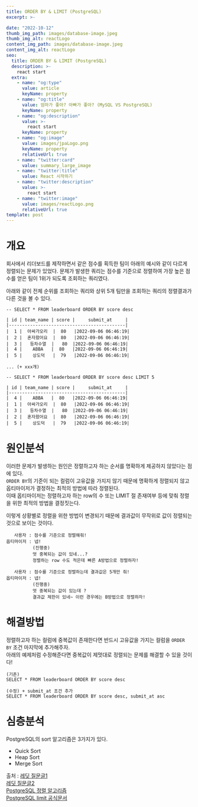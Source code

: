 ```yaml
---
title: ORDER BY & LIMIT (PostgreSQL)
excerpt: >-

date: "2022-10-12"
thumb_img_path: images/database-image.jpeg
thumb_img_alt: reactLogo
content_img_path: images/database-image.jpeg
content_img_alt: reactLogo
seo:
  title: ORDER BY & LIMIT (PostgreSQL)
  description: >-
    react start
  extra:
    - name: "og:type"
      value: article
      keyName: property
    - name: "og:title"
      value: 엄마가 좋아? 아빠가 좋아? (MySQL VS PostgreSQL)
      keyName: property
    - name: "og:description"
      value: >-
        react start
      keyName: property
    - name: "og:image"
      value: images/jpaLogo.png
      keyName: property
      relativeUrl: true
    - name: "twitter:card"
      value: summary_large_image
    - name: "twitter:title"
      value: React 시작하기
    - name: "twitter:description"
      value: >-
        react start
    - name: "twitter:image"
      value: images/reactLogo.png
      relativeUrl: true
template: post
---
```



# 개요
회사에서 리더보드를 제작하면서 같은 점수를 획득한 팀이 아래의 예시와 같이 다르게 정렬되는 문제가 있었다.
문제가 발생한 쿼리는 점수를 기준으로 정렬하여 가장 높은 점수를 얻은 팀이 1위가 되도록 조회하는 쿼리였다.  
  
아래와 같이 전체 순위를 조회하는 쿼리와 상위 5개 팀만을 조회하는 쿼리의 정렬결과가 다른 것을 볼 수 있다.
```
-- SELECT * FROM leaderboard ORDER BY score desc

| id | team_name | score |     submit_at     |
|--------------------------------------------|
|  1 |  아싸가오리  |  80   |2022-09-06 06:46:19|
|  2 |  혼자왔어요  |  80   |2022-09-06 06:46:19|
|  3 |   등차수열  |   80  |2022-09-06 06:46:19|
|  4 |    ABBA   |  80   |2022-09-06 06:46:19|
|  5 |    상도덕   |  79   |2022-09-06 06:46:19|

... (+ xxx개)
```

```
-- SELECT * FROM leaderboard ORDER BY score desc LIMIT 5

| id | team_name | score |     submit_at     |
|--------------------------------------------|
|  4 |    ABBA   |  80   |2022-09-06 06:46:19|
|  1 |  아싸가오리  |  80   |2022-09-06 06:46:19|
|  3 |   등차수열  |   80  |2022-09-06 06:46:19|
|  2 |  혼자왔어요  |  80   |2022-09-06 06:46:19|
|  5 |    상도덕   |  79   |2022-09-06 06:46:19|
```

# 원인분석
이러한 문제가 발생하는 원인은 정렬하고자 하는 순서를 명확하게 제공하지 않았다는 점에 있다.   
`ORDER BY`의 기준이 되는 컬럼이 고유값을 가지지 않기 때문에 명확하게 정렬되지 않고 옵티마이저가 결정하는 최적의 방법에 따라 정렬된다.  
이때 옵티마이저는 정렬하고자 하는 row의 수 또는 LIMIT 절 존재여부 등에 맞춰 정렬을 위한 최적의 방법을 결정짓는다.  

이렇게 상황별로 정렬을 위한 방법이 변경되기 때문에 결과값이 무작위로 값이 정렬되는 것으로 보이는 것이다.

```
   사용자 : 점수를 기준으로 정렬해줘!  
옵티마이저 : 넵!   
          (진행중)  
          엇 중복되는 값이 있네...? 
          정렬하는 row 수도 적은데 빠른 A방법으로 정렬하자!
```

```
   사용자 : 점수를 기준으로 정렬하는데 결과값은 5개만 줘!  
옵티마이저 : 넵!   
          (진행중)  
          엇 중복되는 값이 있는데 ? 
          결과값 제한이 있네~ 이런 경우에는 B방법으로 정렬하자!
```
     

# 해결방법
정렬하고자 하는 컬럼에 중복값이 존재한다면 반드시 고유값을 가지는 컬럼을 `ORDER BY` 조건 마지막에 추가해주자.  
아래의 예제처럼 수정해준다면 중복값이 제멋대로 정렬되는 문제를 해결할 수 있을 것이다!

```
(기존)
SELECT * FROM leaderboard ORDER BY score desc

(수정) + submit_at 조건 추가
SELECT * FROM leaderboard ORDER BY score desc, submit_at asc
```

# 심층분석
PostgreSQL의 sort 알고리즘은 3가지가 있다. 
- Quick Sort
- Heap Sort
- Merge Sort

출처 : 
[레딧 질문글1](https://www.reddit.com/r/PostgreSQL/comments/ni2l9u/why_is_a_query_with_limit_returning_results_in_a/)  
[레딧 질문글2](https://stackoverflow.com/questions/13580826/postgresql-repeating-rows-from-limit-offset)  
[PostgreSQL 정렬 알고리즘](https://libreflare.com/9911649250298)  
[PostgreSQL limit 공식문서](https://www.postgresql.org/docs/14/queries-limit.html)